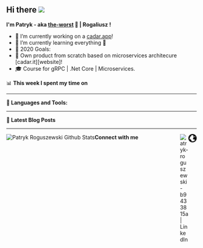 ## Hi there <img src="https://media.giphy.com/media/hvRJCLFzcasrR4ia7z/giphy.gif" width="25px">

**I'm Patryk - aka [the-worst](https://the-worst.dev) 🤣 | Rogaliusz !**

- 🔭 I’m currently working on a [cadar.app](https://panel.cadar.it)!
- 🌱 I’m currently learning everything 🤣 
- 🥅 2020 Goals:
- 💽 Own product from scratch based on microservices architecure [cadar.it][website]!
- 🎓 Course for gRPC | .Net Core | Microservices.

📊 **This week I spent my time on**
<!--START_SECTION:waka-->
<!--END_SECTION:waka-->

---

**📐 Languages and Tools:**


---

**📕 Latest Blog Posts**
<!-- BLOG-POST-LIST:START -->
<!-- BLOG-POST-LIST:END -->

---

<img align="left" alt="Patryk Roguszewski Github Stats" src="https://github-readme-stats.codestackr.vercel.app/api?username=rogaliusz&show_icons=true&hide_border=true" />


**Connect with me**
[<img align="right" alt="the-worst.dev" width="22px" src="https://raw.githubusercontent.com/iconic/open-iconic/master/svg/globe.svg" />](https://the-worst.dev)
[<img align="right" alt="atryk-roguszewski-b9433815a | LinkedIn" width="22px" src="https://cdn.jsdelivr.net/npm/simple-icons@v3/icons/linkedin.svg" />](https://www.linkedin.com/in/patryk-roguszewski-b9433815a/)
